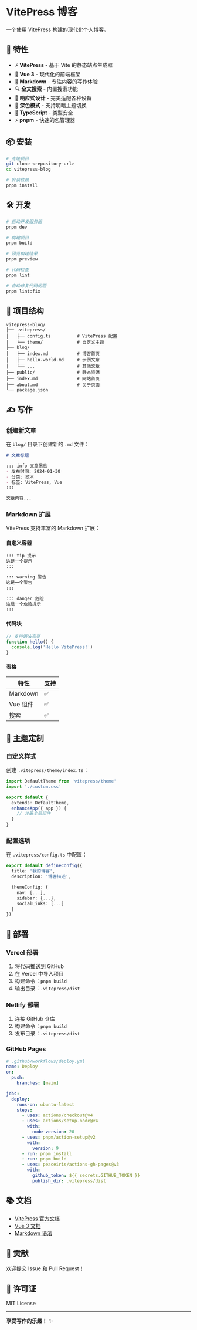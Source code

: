 # VitePress 博客

一个使用 VitePress 构建的现代化个人博客。

## 🚀 特性

- ⚡️ **VitePress** - 基于 Vite 的静态站点生成器
- 🎨 **Vue 3** - 现代化的前端框架
- 📝 **Markdown** - 专注内容的写作体验
- 🔍 **全文搜索** - 内置搜索功能
- 📱 **响应式设计** - 完美适配各种设备
- 🌙 **深色模式** - 支持明暗主题切换
- 🎯 **TypeScript** - 类型安全
- ⚡️ **pnpm** - 快速的包管理器

## 📦 安装

```bash
# 克隆项目
git clone <repository-url>
cd vitepress-blog

# 安装依赖
pnpm install
```

## 🛠️ 开发

```bash
# 启动开发服务器
pnpm dev

# 构建项目
pnpm build

# 预览构建结果
pnpm preview

# 代码检查
pnpm lint

# 自动修复代码问题
pnpm lint:fix
```

## 📁 项目结构

```
vitepress-blog/
├── .vitepress/
│   ├── config.ts          # VitePress 配置
│   └── theme/             # 自定义主题
├── blog/
│   ├── index.md           # 博客首页
│   ├── hello-world.md     # 示例文章
│   └── ...                # 其他文章
├── public/                # 静态资源
├── index.md               # 网站首页
├── about.md               # 关于页面
└── package.json
```

## ✍️ 写作

### 创建新文章

在 `blog/` 目录下创建新的 `.md` 文件：

```markdown
# 文章标题

::: info 文章信息
- 发布时间: 2024-01-30
- 分类: 技术
- 标签: VitePress, Vue
:::

文章内容...
```

### Markdown 扩展

VitePress 支持丰富的 Markdown 扩展：

#### 自定义容器

```markdown
::: tip 提示
这是一个提示
:::

::: warning 警告
这是一个警告
:::

::: danger 危险
这是一个危险提示
:::
```

#### 代码块

```javascript
// 支持语法高亮
function hello() {
  console.log('Hello VitePress!')
}
```

#### 表格

| 特性 | 支持 |
|------|------|
| Markdown | ✅ |
| Vue 组件 | ✅ |
| 搜索 | ✅ |

## 🎨 主题定制

### 自定义样式

创建 `.vitepress/theme/index.ts`：

```typescript
import DefaultTheme from 'vitepress/theme'
import './custom.css'

export default {
  extends: DefaultTheme,
  enhanceApp({ app }) {
    // 注册全局组件
  }
}
```

### 配置选项

在 `.vitepress/config.ts` 中配置：

```typescript
export default defineConfig({
  title: '我的博客',
  description: '博客描述',

  themeConfig: {
    nav: [...],
    sidebar: {...},
    socialLinks: [...]
  }
})
```

## 🚀 部署

### Vercel 部署

1. 将代码推送到 GitHub
2. 在 Vercel 中导入项目
3. 构建命令：`pnpm build`
4. 输出目录：`.vitepress/dist`

### Netlify 部署

1. 连接 GitHub 仓库
2. 构建命令：`pnpm build`
3. 发布目录：`.vitepress/dist`

### GitHub Pages

```yaml
# .github/workflows/deploy.yml
name: Deploy
on:
  push:
    branches: [main]

jobs:
  deploy:
    runs-on: ubuntu-latest
    steps:
      - uses: actions/checkout@v4
      - uses: actions/setup-node@v4
        with:
          node-version: 20
      - uses: pnpm/action-setup@v2
        with:
          version: 9
      - run: pnpm install
      - run: pnpm build
      - uses: peaceiris/actions-gh-pages@v3
        with:
          github_token: ${{ secrets.GITHUB_TOKEN }}
          publish_dir: .vitepress/dist
```

## 📚 文档

- [VitePress 官方文档](https://vitepress.dev/)
- [Vue 3 文档](https://vuejs.org/)
- [Markdown 语法](https://www.markdownguide.org/)

## 🤝 贡献

欢迎提交 Issue 和 Pull Request！

## 📄 许可证

MIT License

---

**享受写作的乐趣！** ✨
